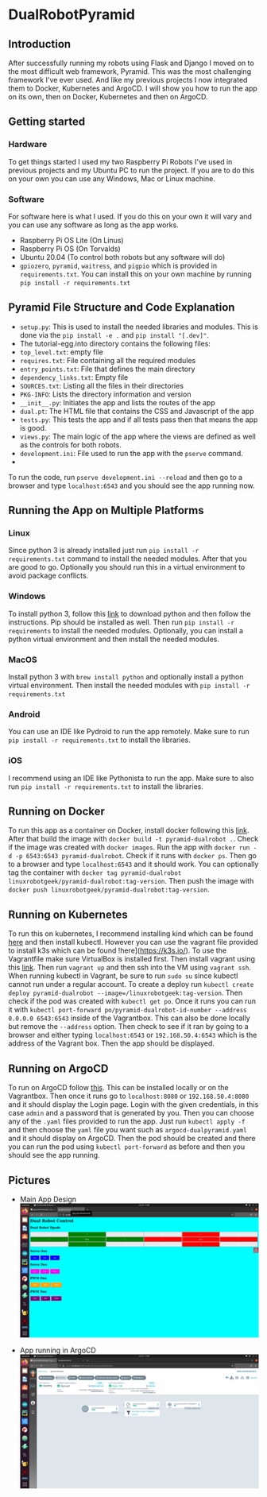 # DualRobotPyramid

## Introduction

After successfully running my robots using Flask and Django I moved on to the most difficult web framework, Pyramid. This was the most challenging framework I've ever used. And like my previous projects I now integrated them to Docker, Kubernetes and ArgoCD. I will show you how to run the app on its own, then on Docker, Kubernetes and then on ArgoCD.

## Getting started

### Hardware
To get things started I used my two Raspberry Pi Robots I've used in previous projects and my Ubuntu PC to run the project. If you are to do this on your own you can use any Windows, Mac or Linux machine. 

### Software
For software here is what I used. If you do this on your own it will vary and you can use any software as long as the app works.
* Raspberry Pi OS Lite (On Linus)
* Raspberry Pi OS (On Torvalds)
* Ubuntu 20.04 (To control both robots but any software will do)
* `gpiozero`, `pyramid`, `waitress`, and `pigpio` which is provided in `requirements.txt`. You can install this on your own machine by running `pip install -r requirements.txt`

## Pyramid File Structure and Code Explanation

* `setup.py`: This is used to install the needed libraries and modules. This is done via the `pip install -e .` and `pip install "[.dev]"`.
* The tutorial-egg.into directory contains the following files:
* `top_level.txt`: empty file
* `requires.txt`: File containing all the required modules
* `entry_points.txt`: File that defines the main directory
* `dependency_links.txt`: Empty file
* `SOURCES.txt`: Listing all the files in their directories
* `PKG-INFO`: Lists the directory information and version
* `__init__.py`: Initiates the app and lists the routes of the app
* `dual.pt`: The HTML file that contains the CSS and Javascript of the app
* `tests.py`: This tests the app and if all tests pass then that means the app is good.
* `views.py`: The main logic of the app where the views are defined as well as the controls for both robots.
* `development.ini`: File used to run the app with the `pserve` command.
* 
To run the code, run `pserve development.ini --reload` and then go to a browser and type `localhost:6543` and you should see the app running now.

## Running the App on Multiple Platforms

### Linux

Since python 3 is already installed just run `pip install -r requirements.txt` command to install the needed modules. After that you are good to go. Optionally you should run this in a virtual environment to avoid package conflicts.

### Windows

To install python 3, follow this [link](https://www.python.org/downloads/windows/) to download python and then follow the instructions. Pip should be installed as well. Then run `pip install -r requirements` to install the needed modules. Optionally, you can install a python virtual environment and then install the needed modules.

### MacOS

Install python 3 with `brew install python` and optionally install a python virtual environment. Then install the needed modules with `pip install -r requirements.txt`

### Android

You can use an IDE like Pydroid to run the app remotely. Make sure to run `pip install -r requirements.txt` to install the libraries. 

### iOS

I recommend using an IDE like Pythonista to run the app. Make sure to also run `pip install -r requirements.txt` to install the libraries.

## Running on Docker
To run this app as a container on Docker, install docker following this [link](https://docs.docker.com/get-docker/). After that build the image with `docker build -t pyramid-dualrobot .`. Check if the image was created with `docker images`. Run the app with `docker run -d -p 6543:6543 pyramid-dualrobot`. Check if it runs with `docker ps`. Then go to a browser and type `localhost:6543` and it should work. You can optionally tag the container with `docker tag pyramid-dualrobot linuxrobotgeek/pyramid-dualrobot:tag-version`. Then push the image with `docker push linuxrobotgeek/pyramid-dualrobot:tag-version`.

## Running on Kubernetes
To run this on kubernetes, I recommend installing kind which can be found [here](https://kind.sigs.k8s.io/docs/user/quick-start/) and then install kubectl. However you can use the vagrant file provided to install k3s which can be found !here](https://k3s.io/). To use the Vagrantfile make sure VirtualBox is installed first. Then install vagrant using this [link](https://www.vagrantup.com/downloads). Then run `vagrant up` and then ssh into the VM using `vagrant ssh`. When running kubectl in Vagrant, be sure to run `sudo su` since kubectl cannot run under a regular account. To create a deploy run `kubectl create deploy pyramid-dualrobot --image=/linuxrobotgeek:tag-version`. Then check if the pod was created with `kubectl get po`. Once it runs you can run it with `kubectl port-forward po/pyramid-dualrobot-id-number --address 0.0.0.0 6543:6543` inside of the Vagrantbox. This can also be done locally but remove the `--address` option. Then check to see if it ran by going to a browser and either typing `localhost:6543` or `192.168.50.4:6543` which is the address of the Vagrant box. Then the app should be displayed.


## Running on ArgoCD

To run on ArgoCD follow [this](https://argoproj.github.io/argo-cd/getting_started/). This can be installed locally or on the Vagrantbox. Then once it runs go to `localhost:8080` or `192.168.50.4:8080` and it should display the Login page. Login with the given credentials, in this case `admin` and a password that is generated by you. Then you can choose any of the `.yaml` files provided to run the app. Just run `kubectl apply -f` and then choose the `yaml` file you want such as `argocd-dualpyramid.yaml` and it should display on ArgoCD. Then the pod should be created and there you can run the pod using `kubectl port-forward` as before and then you should see the app running. 

## Pictures

* Main App Design
![app](https://github.com/sentairanger/DualRobotPyramid/blob/main/Screenshot%20from%202021-06-22%2014-08-08.png)

* App running in ArgoCD
![argocd](https://github.com/sentairanger/DualRobotPyramid/blob/main/Screenshot%20from%202021-06-22%2014-08-04.png)
